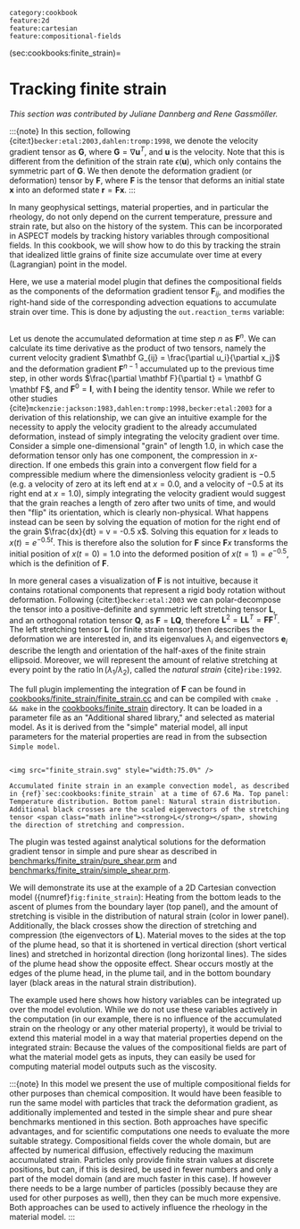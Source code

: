 ```{tags}
category:cookbook
feature:2d
feature:cartesian
feature:compositional-fields
```

(sec:cookbooks:finite_strain)=
# Tracking finite strain

*This section was contributed by Juliane Dannberg and Rene Gassm&ouml;ller.*

:::{note}
In this section, following {cite:t}`becker:etal:2003,dahlen:tromp:1998`, we denote the velocity gradient tensor as $\mathbf G$, where $\mathbf G = \nabla \mathbf u^T$,
and $\mathbf u$ is the velocity. Note that this is different from the definition of the strain rate $\epsilon(\mathbf u)$, which only contains the symmetric part of $\mathbf G$. We then denote the deformation gradient (or deformation) tensor by $\mathbf F$, where $\mathbf F$ is the tensor that
deforms an initial state $\mathbf x$ into an deformed state $\mathbf r = \mathbf F \mathbf x$.
:::

In many geophysical settings, material properties, and in particular the
rheology, do not only depend on the current temperature, pressure and strain
rate, but also on the history of the system. This can be incorporated in ASPECT
models by tracking history variables through compositional fields. In this
cookbook, we will show how to do this by tracking the strain that idealized
little grains of finite size accumulate over time at every (Lagrangian) point
in the model.

Here, we use a material model plugin that defines the compositional fields as
the components of the deformation gradient tensor $\mathbf F_{ij}$, and
modifies the right-hand side of the corresponding advection equations to
accumulate strain over time. This is done by adjusting the
`out.reaction_terms` variable:

```{literalinclude} finite_strain.cc
```

Let us denote the accumulated deformation at time step $n$ as $\mathbf F^n$.
We can calculate its time derivative as the product of two tensors, namely the
current velocity gradient $\mathbf G_{ij} = \frac{\partial u_i}{\partial x_j}$
and the deformation gradient $\mathbf F^{n-1}$ accumulated up to the previous
time step, in other words
$\frac{\partial \mathbf F}{\partial t} = \mathbf G \mathbf F$, and
$\mathbf F^0 = \mathbf I$, with $\mathbf I$ being the identity tensor. While
we refer to other studies {cite}`mckenzie:jackson:1983,dahlen:tromp:1998,becker:etal:2003`
for a derivation of this relationship, we can give an
intuitive example for the necessity to apply the velocity gradient to the
already accumulated deformation, instead of simply integrating the velocity
gradient over time. Consider a simple one-dimensional "grain" of
length $1.0$, in which case the deformation tensor only has one component, the
compression in $x$-direction. If one embeds this grain into a convergent flow
field for a compressible medium where the dimensionless velocity gradient is
$-0.5$ (e.g. a velocity of zero at its left end at $x=0.0$, and a velocity of
$-0.5$ at its right end at $x=1.0$), simply integrating the velocity gradient
would suggest that the grain reaches a length of zero after two units of time,
and would then "flip" its orientation, which is clearly
non-physical. What happens instead can be seen by solving the equation of
motion for the right end of the grain $\frac{dx}{dt} = v = -0.5 x$. Solving
this equation for $x$ leads to $x(t) = e^{-0.5t}$. This is therefore also the
solution for $\mathbf F$ since $\mathbf F x$ transforms the initial position
of $x(t=0)=1.0$ into the deformed position of $x(t=1) = e^{-0.5}$, which is
the definition of $\mathbf F$.

In more general cases a visualization of $\mathbf F$ is not intuitive, because
it contains rotational components that represent a rigid body rotation without
deformation. Following {cite:t}`becker:etal:2003` we can polar-decompose the tensor
into a positive-definite and symmetric left stretching tensor $\mathbf L$, and
an orthogonal rotation tensor $\mathbf Q$, as
$\mathbf F = \mathbf L \mathbf Q$, therefore
$\mathbf L^2 = \mathbf L \mathbf L^T = \mathbf F \mathbf F^T$. The left
stretching tensor $\mathbf L$ (or finite strain tensor) then describes the
deformation we are interested in, and its eigenvalues $\lambda_i$ and
eigenvectors $\mathbf e_i$ describe the length and orientation of the
half-axes of the finite strain ellipsoid. Moreover, we will represent the
amount of relative stretching at every point by the ratio
$\ln(\lambda_1/\lambda_2)$, called the *natural strain* {cite}`ribe:1992`.

The full plugin implementing the integration of $\mathbf F$ can be found in
[cookbooks/finite_strain/finite_strain.cc](https://www.github.com/geodynamics/aspect/blob/main/cookbooks/finite_strain/finite_strain.cc) and can be compiled with
`cmake . && make` in the [cookbooks/finite_strain](https://www.github.com/geodynamics/aspect/blob/main/cookbooks/finite_strain) directory. It can be
loaded in a parameter file as an "Additional shared library," and
selected as material model. As it is derived from the "simple"
material model, all input parameters for the material properties are read in
from the subsection `Simple model`.

```{literalinclude} finite_strain.part.prm
```

```{figure-md} fig:finite_strain
<img src="finite_strain.svg" style="width:75.0%" />

Accumulated finite strain in an example convection model, as described in {ref}`sec:cookbooks:finite_strain` at a time of 67.6 Ma. Top panel: Temperature distribution. Bottom panel: Natural strain distribution. Additional black crosses are the scaled eigenvectors of the stretching tensor <span class="math inline"><strong>L</strong></span>, showing the direction of stretching and compression.
```

The plugin was tested against analytical solutions for the deformation
gradient tensor in simple and pure shear as described in
[benchmarks/finite_strain/pure_shear.prm](https://www.github.com/geodynamics/aspect/blob/main/benchmarks/finite_strain/pure_shear.prm) and
[benchmarks/finite_strain/simple_shear.prm](https://www.github.com/geodynamics/aspect/blob/main/benchmarks/finite_strain/simple_shear.prm).

We will demonstrate its use at the example of a 2D Cartesian convection model
({numref}`fig:finite_strain`): Heating from the bottom leads to the ascent of plumes
from the boundary layer (top panel), and the amount of stretching is visible
in the distribution of natural strain (color in lower panel). Additionally,
the black crosses show the direction of stretching and compression (the
eigenvectors of $\mathbf L$). Material moves to the sides at the top of the
plume head, so that it is shortened in vertical direction (short vertical
lines) and stretched in horizontal direction (long horizontal lines). The
sides of the plume head show the opposite effect. Shear occurs mostly at the
edges of the plume head, in the plume tail, and in the bottom boundary layer
(black areas in the natural strain distribution).

The example used here shows how history variables can be integrated up over
the model evolution. While we do not use these variables actively in the
computation (in our example, there is no influence of the accumulated strain
on the rheology or any other material property), it would be trivial to extend
this material model in a way that material properties depend on the integrated
strain: Because the values of the compositional fields are part of what the
material model gets as inputs, they can easily be used for computing material
model outputs such as the viscosity.

:::{note}
In this model we present the use of multiple compositional fields for other purposes than chemical composition.
It would have been feasible to run the same model with particles that track the deformation gradient, as
additionally implemented and tested in the simple shear and pure shear benchmarks mentioned in this section.
Both approaches have specific advantages, and for scientific computations one needs to evaluate the more suitable
strategy. Compositional fields cover the whole domain, but are affected by numerical diffusion, effectively reducing the
maximum accumulated strain. Particles only provide finite strain values at discrete positions, but can, if this is desired, be used in
fewer numbers and only a part of the model domain (and are much faster in this case). If however
there needs to be a large number of particles (possibly because they are used for other purposes as well), then they
can be much more expensive. Both approaches can be used to actively influence the rheology in the material model.
:::
